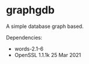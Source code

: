 # graphgdb
A simple database graph based.

Dependencies:
- words-2.1-6
- OpenSSL 1.1.1k  25 Mar 2021